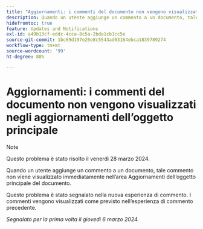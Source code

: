 ```yaml
---
title: "Aggiornamenti: i commenti del documento non vengono visualizzati negli aggiornamenti dell’oggetto principale"
description: Quando un utente aggiunge un commento a un documento, tale commento non viene visualizzato immediatamente nell’area Aggiornamenti dell’oggetto principale del documento.
hidefromtoc: true
feature: Updates and Notifications
exl-id: a49b13cf-eddc-4cca-8c5a-2bda1cb1cc5e
source-git-commit: 1bc69d197e26e8c5543ad03164ebca1839789274
workflow-type: tm+mt
source-wordcount: '99'
ht-degree: 88%

---
```


# Aggiornamenti: i commenti del documento non vengono visualizzati negli aggiornamenti dell’oggetto principale

>[!NOTE]
>
>Questo problema è stato risolto il venerdì 28 marzo 2024.

<!--WF, WFP-->

Quando un utente aggiunge un commento a un documento, tale commento non viene visualizzato immediatamente nell’area Aggiornamenti dell’oggetto principale del documento.

Questo problema è stato segnalato nella nuova esperienza di commento. I commenti vengono visualizzati come previsto nell’esperienza di commento precedente.

_Segnalato per la prima volta il giovedì 6 marzo 2024._
